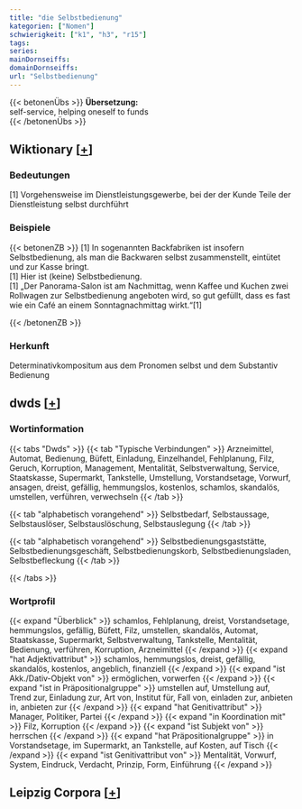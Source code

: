 ```yaml
---
title: "die Selbstbedienung"
kategorien: ["Nomen"]
schwierigkeit: ["k1", "h3", "r15"]
tags:
series:
mainDornseiffs:
domainDornseiffs:
url: "Selbstbedienung"
---
```


{{< betonenÜbs >}}
**Übersetzung:**  
self-service, helping oneself to funds  
{{< /betonenÜbs >}}

## Wiktionary [[+](https://de.wiktionary.org/wiki/Selbstbedienung)]

### Bedeutungen
[1] Vorgehensweise im Dienstleistungsgewerbe, bei der der Kunde Teile der Dienstleistung selbst durchführt  

### Beispiele
{{< betonenZB >}}
[1] In sogenannten Backfabriken ist insofern Selbstbedienung, als man die Backwaren selbst zusammenstellt, eintütet und zur Kasse bringt.  
[1] Hier ist (keine) Selbstbedienung.  
[1] „Der Panorama-Salon ist am Nachmittag, wenn Kaffee und Kuchen zwei Rollwagen zur Selbstbedienung angeboten wird, so gut gefüllt, dass es fast wie ein Café an einem Sonntagnachmittag wirkt.“[1]  

{{< /betonenZB >}}
### Herkunft
Determinativkompositum aus dem Pronomen selbst und dem Substantiv Bedienung  



## dwds [[+](https://www.dwds.de/wb/Selbstbedienung)]

### Wortinformation
{{< tabs "Dwds" >}}
{{< tab "Typische Verbindungen" >}}
Arzneimittel, Automat, Bedienung, Büfett, Einladung, Einzelhandel, Fehlplanung, Filz, Geruch, Korruption, Management, Mentalität, Selbstverwaltung, Service, Staatskasse, Supermarkt, Tankstelle, Umstellung, Vorstandsetage, Vorwurf, ansagen, dreist, gefällig, hemmungslos, kostenlos, schamlos, skandalös, umstellen, verführen, verwechseln
{{< /tab >}}

{{< tab "alphabetisch vorangehend" >}}
Selbstbedarf, Selbstaussage, Selbstauslöser, Selbstauslöschung, Selbstauslegung
{{< /tab >}}

{{< tab "alphabetisch vorangehend" >}}
Selbstbedienungsgaststätte, Selbstbedienungsgeschäft, Selbstbedienungskorb, Selbstbedienungsladen, Selbstbefleckung
{{< /tab >}}

{{< /tabs >}}

### Wortprofil
{{< expand "Überblick" >}} schamlos, Fehlplanung, dreist, Vorstandsetage, hemmungslos, gefällig, Büfett, Filz, umstellen, skandalös, Automat, Staatskasse, Supermarkt, Selbstverwaltung, Tankstelle, Mentalität, Bedienung, verführen, Korruption, Arzneimittel {{< /expand >}}
{{< expand "hat Adjektivattribut" >}} schamlos, hemmungslos, dreist, gefällig, skandalös, kostenlos, angeblich, finanziell {{< /expand >}}
{{< expand "ist Akk./Dativ-Objekt von" >}} ermöglichen, vorwerfen {{< /expand >}}
{{< expand "ist in Präpositionalgruppe" >}} umstellen auf, Umstellung auf, Trend zur, Einladung zur, Art von, Institut für, Fall von, einladen zur, anbieten in, anbieten zur {{< /expand >}}
{{< expand "hat Genitivattribut" >}} Manager, Politiker, Partei {{< /expand >}}
{{< expand "in Koordination mit" >}} Filz, Korruption {{< /expand >}}
{{< expand "ist Subjekt von" >}} herrschen {{< /expand >}}
{{< expand "hat Präpositionalgruppe" >}} in Vorstandsetage, im Supermarkt, an Tankstelle, auf Kosten, auf Tisch {{< /expand >}}
{{< expand "ist Genitivattribut von" >}} Mentalität, Vorwurf, System, Eindruck, Verdacht, Prinzip, Form, Einführung {{< /expand >}}

## Leipzig Corpora [[+](https://corpora.uni-leipzig.de/en/res?word=Selbstbedienung&corpusId=deu_newscrawl-public_2018)]

